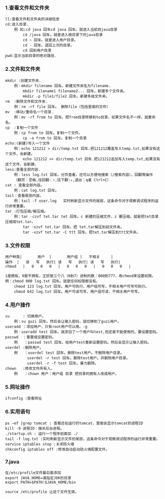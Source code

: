### 1.查看文件和文件夹
    ll:查看文件和文件夹的详细信息
    cd:进入目录.
        例 如:cd java 回车cd java 回车。就进入当前目java目录
            cd /java 回车。就是进入根目录下的java目录
            cd ~ 回车。就是进入用户目录。
            cd - 回车。退回上次的目录。
            cd 回到用户目录	
    pwd:显示当前目录的绝对路径.

### 2.文件和文件夹
    mkdir :创建文件夹.
        例：mkdir filename 回车。新建文件夹名为filename.
			mkdir filename1 filename2... 回车。新建多个文件夹。
			mkdir -p file1/file2 回车。新建多级文件夹。
    rm  :删除文件和文件夹.
        例：rm -rf file 回车。 删除file（包括里面的文件）
    mv  :移动/重命名一个目录.
        例：mv -rf from to 回车。把from目录转移到to目录，如果文件名不一样，就重命名。
    cp  :复制一个文件
        例：cp from to 回车。复制一个文件。
			cp -a from to 回车。复制一个目录
    echo:(新建)写入一个文件
        例：echo 121212 > dir/temp.txt 回车.把121212覆盖写入temp.txt,如果没有这个文件，会新建。
			echo 121212 >> dir/temp.txt 回车.把121212追加写入temp.txt,如果没有这个文件，会新建。
    less:查看全部内容.
        例：less log.txt 回车。分页查看，还可以方便地搜索（/搜索内容），回翻等操作
        （翻页：空格,往回翻：↑,往下翻:↓,退出：q者 Ctrl+C）
    cat : 查看全部内容。
		例：cat log.txt 回车。
	tail：查看尾部内容。
		例：tail -f user.log   实时刷新显示文件的尾部，这条命令对于观察调试程序的运行非常重要。
	tar :打包压缩/解压缩。
		例：tar -czvf tet.tar tet 回车。c 新建的压缩文件，z 要压缩。就是把tet目录压缩成tet.tar。
		    tar -xzvf tet.tar 回车。把 tet.tar解压到前文件夹。
			tar -xzvf tet.tar -C ttt 回车。把tet.tar解压到ttt文件夹。
            
### 3.文件权限
    用户种类|		用户	|		用户组	|	不相关		|
	操作	|	读	写	执行|	读	写	执行|	读	写	执行|
	chmod	|	0	0	0	|	0	0	0	|	0	0	0	|
	
	1是拥有，0是不拥有，正好是三个八（0到7）进制的数：000到777，用chmod来设置权限。
	例：chmod 000 log.txt 回车。就是任何权限都没有。
		chmod 123 log.txt 回车。用户可执行，用户组可写，不相关用户可写可执行。
		chmod 642 log.txt 回车。用户可读可写，用户组可读，不相关用户可写。

### 4.用户操作
    su		: 切换用户。
		例：su guzi 回车。然后会让输入密码，就切换到了guzi用户。
	useradd	：添加用户，只有root用户可以用。-g 
		例：useradd test 回车。就添加了一个用户叫test,但还是不能使用的。要设置密码。
	passwd	：重置或设置密码。
		例	：passwd test 回车。给用户test重新设置密码。然后会显示让输入密码。
	userdel	:删除用户。
		例 	：userdel test 回车。删除test用户。不删除用户目录。
			  userdel -r test 回车。删除test用户。并删除用户目录。
			  userdel -r -f test 回车。暴力删除。
	chown	:修改文件所有人。
		例	：chown 用户：用户组 目录 把目录的拥有人改成用户。

### 5.网址操作
    ifconfig :查看网址

### 6.实用语句
    ps –ef |grep tomcat : 查看还在运行的tomcat，里面会显示tomcat的进程ID
	kill -9 进程ID：强杀后台进程。
	./startup.sh : 运行一个程序前面加 ./
	tail -f log.txt :实时刷新显示文件的尾部，这条命令对于观察调试程序的运行非常重要。
	service iptables stop :关闭防火墙
	chkconfig iptables off :修改自动启动防火墙配置文件。

### 7.java
    在/etc/profile文件最后面添加
	export JAVA_HOME=请指定JDK的目录
	export PATH=$PATH:$JAVA_HOME/bin
	
	source /etc/profile 让这个文件生效。